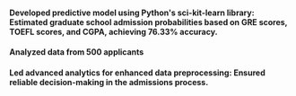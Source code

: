 <h4>Developed predictive model using Python's sci-kit-learn library: Estimated graduate school admission probabilities based on 
GRE scores, TOEFL scores, and CGPA, achieving 76.33% accuracy.</h4>
<h4>Analyzed data from 500 applicants</h4>
<h4>Led advanced analytics for enhanced data preprocessing: Ensured reliable decision-making in the admissions process.</h4>
